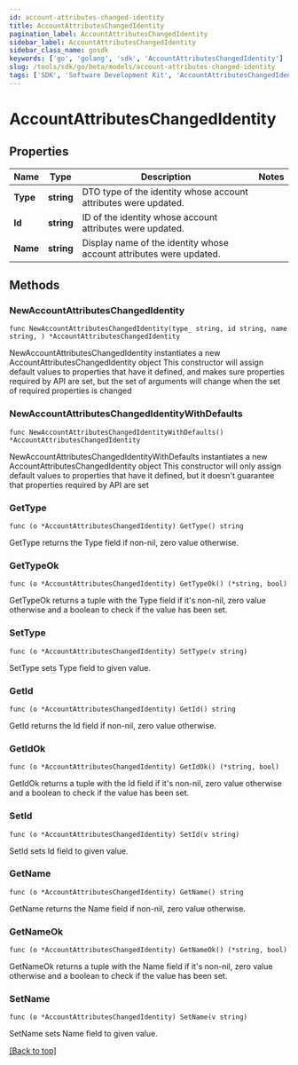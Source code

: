 ```yaml
---
id: account-attributes-changed-identity
title: AccountAttributesChangedIdentity
pagination_label: AccountAttributesChangedIdentity
sidebar_label: AccountAttributesChangedIdentity
sidebar_class_name: gosdk
keywords: ['go', 'golang', 'sdk', 'AccountAttributesChangedIdentity'] 
slug: /tools/sdk/go/beta/models/account-attributes-changed-identity
tags: ['SDK', 'Software Development Kit', 'AccountAttributesChangedIdentity']
---
```


# AccountAttributesChangedIdentity

## Properties

Name | Type | Description | Notes
------------ | ------------- | ------------- | -------------
**Type** |  **string** | DTO type of the identity whose account attributes were updated. | 
**Id** |  **string** | ID of the identity whose account attributes were updated. | 
**Name** |  **string** | Display name of the identity whose account attributes were updated. | 

## Methods

### NewAccountAttributesChangedIdentity

`func NewAccountAttributesChangedIdentity(type_ string, id string, name string, ) *AccountAttributesChangedIdentity`

NewAccountAttributesChangedIdentity instantiates a new AccountAttributesChangedIdentity object
This constructor will assign default values to properties that have it defined,
and makes sure properties required by API are set, but the set of arguments
will change when the set of required properties is changed

### NewAccountAttributesChangedIdentityWithDefaults

`func NewAccountAttributesChangedIdentityWithDefaults() *AccountAttributesChangedIdentity`

NewAccountAttributesChangedIdentityWithDefaults instantiates a new AccountAttributesChangedIdentity object
This constructor will only assign default values to properties that have it defined,
but it doesn't guarantee that properties required by API are set

### GetType

`func (o *AccountAttributesChangedIdentity) GetType() string`

GetType returns the Type field if non-nil, zero value otherwise.

### GetTypeOk

`func (o *AccountAttributesChangedIdentity) GetTypeOk() (*string, bool)`

GetTypeOk returns a tuple with the Type field if it's non-nil, zero value otherwise
and a boolean to check if the value has been set.

### SetType

`func (o *AccountAttributesChangedIdentity) SetType(v string)`

SetType sets Type field to given value.


### GetId

`func (o *AccountAttributesChangedIdentity) GetId() string`

GetId returns the Id field if non-nil, zero value otherwise.

### GetIdOk

`func (o *AccountAttributesChangedIdentity) GetIdOk() (*string, bool)`

GetIdOk returns a tuple with the Id field if it's non-nil, zero value otherwise
and a boolean to check if the value has been set.

### SetId

`func (o *AccountAttributesChangedIdentity) SetId(v string)`

SetId sets Id field to given value.


### GetName

`func (o *AccountAttributesChangedIdentity) GetName() string`

GetName returns the Name field if non-nil, zero value otherwise.

### GetNameOk

`func (o *AccountAttributesChangedIdentity) GetNameOk() (*string, bool)`

GetNameOk returns a tuple with the Name field if it's non-nil, zero value otherwise
and a boolean to check if the value has been set.

### SetName

`func (o *AccountAttributesChangedIdentity) SetName(v string)`

SetName sets Name field to given value.



[[Back to top]](#) 


